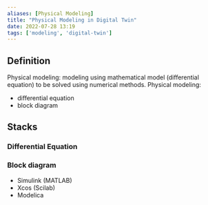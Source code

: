 ```yaml
---
aliases: [Physical Modeling]
title: "Physical Modeling in Digital Twin"
date: 2022-07-28 13:19
tags: ['modeling', 'digital-twin']
---
```


## Definition
Physical modeling: modeling using mathematical model (differential equation) to be solved using numerical methods.
Physical modeling:  
- differential equation
- block diagram 

## Stacks
### Differential Equation 


### Block diagram 
- Simulink (MATLAB)
- Xcos (Scilab)
- Modelica

